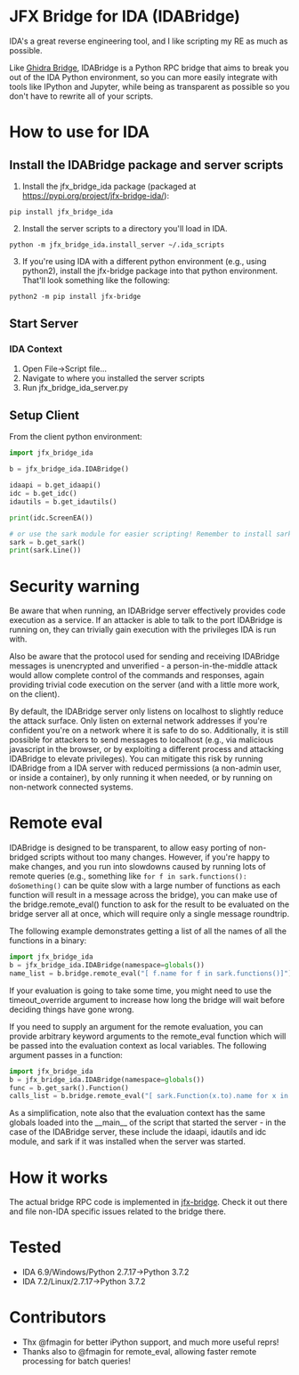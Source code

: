 JFX Bridge for IDA (IDABridge)
=====================
IDA's a great reverse engineering tool, and I like scripting my RE as much as possible.

Like [Ghidra Bridge](https://github.com/justfoxing/ghidra_bridge/), IDABridge is a Python RPC bridge that aims to break you out of the IDA Python environment, so you can more easily integrate with tools like IPython and Jupyter, while being as transparent as possible so you don't have to rewrite all of your scripts.

How to use for IDA
======================

## Install the IDABridge package and server scripts
1. Install the jfx_bridge_ida package (packaged at https://pypi.org/project/jfx-bridge-ida/):
```
pip install jfx_bridge_ida
```

2. Install the server scripts to a directory you'll load in IDA.
```
python -m jfx_bridge_ida.install_server ~/.ida_scripts
```

3. If you're using IDA with a different python environment (e.g., using python2), install the jfx-bridge package into that python environment. That'll look something like the following:
```
python2 -m pip install jfx-bridge
```

## Start Server
### IDA Context

1. Open File->Script file... <Alt-F7>
2. Navigate to where you installed the server scripts
3. Run jfx_bridge_ida_server.py


## Setup Client
From the client python environment:
```python
import jfx_bridge_ida

b = jfx_bridge_ida.IDABridge()

idaapi = b.get_idaapi()
idc = b.get_idc()
idautils = b.get_idautils()

print(idc.ScreenEA())

# or use the sark module for easier scripting! Remember to install sark in the IDA python environment
sark = b.get_sark()
print(sark.Line())
```

Security warning
=====================
Be aware that when running, an IDABridge server effectively provides code execution as a service. If an attacker is able to talk to the port IDABridge is running on, they can trivially gain execution with the privileges IDA is run with. 

Also be aware that the protocol used for sending and receiving IDABridge messages is unencrypted and unverified - a person-in-the-middle attack would allow complete control of the commands and responses, again providing trivial code execution on the server (and with a little more work, on the client). 

By default, the IDABridge server only listens on localhost to slightly reduce the attack surface. Only listen on external network addresses if you're confident you're on a network where it is safe to do so. Additionally, it is still possible for attackers to send messages to localhost (e.g., via malicious javascript in the browser, or by exploiting a different process and attacking IDABridge to elevate privileges). You can mitigate this risk by running IDABridge from a IDA server with reduced permissions (a non-admin user, or inside a container), by only running it when needed, or by running on non-network connected systems.

Remote eval
=====================
IDABridge is designed to be transparent, to allow easy porting of non-bridged scripts without too many changes. However, if you're happy to make changes, and you run into slowdowns caused by running lots of remote queries (e.g., something like `for f in sark.functions(): doSomething()` can be quite slow with a large number of functions as each function will result in a message across the bridge), you can make use of the bridge.remote_eval() function to ask for the result to be evaluated on the bridge server all at once, which will require only a single message roundtrip.

The following example demonstrates getting a list of all the names of all the functions in a binary:
```python
import jfx_bridge_ida 
b = jfx_bridge_ida.IDABridge(namespace=globals())
name_list = b.bridge.remote_eval("[ f.name for f in sark.functions()]")
```

If your evaluation is going to take some time, you might need to use the timeout_override argument to increase how long the bridge will wait before deciding things have gone wrong.

If you need to supply an argument for the remote evaluation, you can provide arbitrary keyword arguments to the remote_eval function which will be passed into the evaluation context as local variables. The following argument passes in a function:
```python
import jfx_bridge_ida 
b = jfx_bridge_ida.IDABridge(namespace=globals())
func = b.get_sark().Function()
calls_list = b.bridge.remote_eval("[ sark.Function(x.to).name for x in f.xrefs_from ]", f=func)
```
As a simplification, note also that the evaluation context has the same globals loaded into the \_\_main\_\_ of the script that started the server - in the case of the IDABridge server, these include the idaapi, idautils and idc module, and sark if it was installed when the server was started.

How it works
=====================
The actual bridge RPC code is implemented in [jfx-bridge](https://github.com/justfoxing/jfx_bridge/). Check it out there and file non-IDA specific issues related to the bridge there.

Tested
=====================
* IDA 6.9/Windows/Python 2.7.17->Python 3.7.2
* IDA 7.2/Linux/2.7.17->Python 3.7.2

Contributors
=====================
* Thx @fmagin for better iPython support, and much more useful reprs!
* Thanks also to @fmagin for remote_eval, allowing faster remote processing for batch queries!
